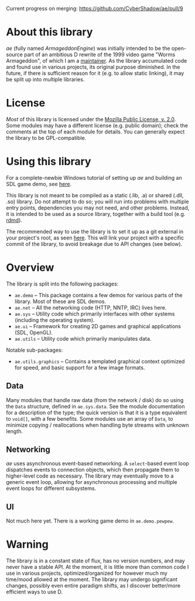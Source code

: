 ﻿Current progress on merging: https://github.com/CyberShadow/ae/pull/9

About this library
==================

*ae* (fully named *ArmageddonEngine*) was initially intended to be the open-source part of an ambitious D rewrite of the 1999 video game "Worms Armageddon", of which I am a [maintainer](http://worms2d.info/CyberShadow).
As the library accumulated code and found use in various projects, its original purpose diminished.
In the future, if there is sufficient reason for it (e.g. to allow static linking), it may be split up into multiple libraries.

License
=======

*Most* of this library is licensed under the [Mozilla Public License, v. 2.0](http://mozilla.org/MPL/2.0/).
Some modules may have a different license (e.g. public domain); check the comments at the top of each module for details.
You can generally expect the library to be GPL-compatible.

Using this library
==================

For a complete-newbie Windows tutorial of setting up *ae* and building an SDL game demo, see [here](http://worms2d.info/4/Development_setup).

This library is not meant to be compiled as a static (.lib, .a) or shared (.dll, .so) library.
Do not attempt to do so; you will run into problems with multiple entry points, dependencies you may not need, and other problems.
Instead, it is intended to be used as a source library, together with a build tool (e.g. [rdmd](http://dlang.org/rdmd.html)).

The recommended way to use the library is to set it up as a git external in your project's root, as seen [here](https://github.com/CyberShadow/ForumAntiSpam).
This will link your project with a specific commit of the library, to avoid breakage due to API changes (see below).

Overview
========

The library is split into the following packages:

 * `ae.demo` – This package contains a few demos for various parts of the library. Most of these are SDL demos.
 * `ae.net` – All the networking code (HTTP, NNTP, IRC) lives here.
 * `ae.sys` – Utility code which primarily interfaces with other systems (including the operating system).
 * `ae.ui` – Framework for creating 2D games and graphical applications (SDL, OpenGL).
 * `ae.utils` – Utility code which primarily manipulates data.

Notable sub-packages:

 * `ae.utils.graphics` – Contains a templated graphical context optimized for speed, and basic support for a few image formats.

Data
----

Many modules that handle raw data (from the network / disk) do so using the `Data` structure, defined in `ae.sys.data`.
See the module documentation for a description of the type; the quick version is that it is a type equivalent to `void[]`, with a few benefits.
Some modules use an array of `Data`, to minimize copying / reallocations when handling byte streams with unknown length.

Networking
----------

*ae* uses asynchronous event-based networking.
A `select`-based event loop dispatches events to connection objects, which then propagate them to higher-level code as necessary.
The library may eventually move to a generic event loop, allowing for asynchronous processing and multiple event loops for different subsystems.

UI
--

Not much here yet.
There is a working game demo in `ae.demo.pewpew`.

Warning
=======

The library is in a constant state of flux, has no version numbers, and may never have a stable API.
At the moment, it is little more than common code I use in various projects, optimized/organized for however much my time/mood allowed at the moment.
The library may undergo significant changes, possibly even entire paradigm shifts, as I discover better/more efficient ways to use D.
